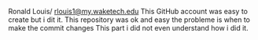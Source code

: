 Ronald Louis/ rlouis1@my.waketech.edu
This GitHub account was easy to create but i dit it.
This repository was ok and easy the probleme is when to make the commit changes
This part i did not even understand how i did it.
<!--
**Roodylouis1989/Roodylouis1989** is a ✨ _special_ ✨ repository because its `README.md` (this file) appears on your GitHub profile.

Here are some ideas to get you started:

- 🔭 I’m currently working on ...
- 🌱 I’m currently learning ...
- 👯 I’m looking to collaborate on ...
- 🤔 I’m looking for help with ...
- 💬 Ask me about ...
- 📫 How to reach me: ...
- 😄 Pronouns: ...
- ⚡ Fun fact: ...
-->
